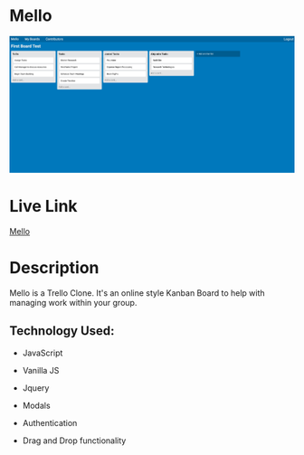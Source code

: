 # Mello
![](images/09.jpg)
# Live Link
[Mello](https://luisvmello.herokuapp.com/)
# Description

Mello is a Trello Clone.  It's an online style Kanban Board to help with managing work within your group.

## Technology Used:

* JavaScript

* Vanilla JS

* Jquery

* Modals

* Authentication

* Drag and Drop functionality


